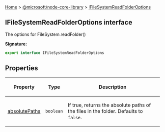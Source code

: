[Home](./index) &gt; [@microsoft/node-core-library](./node-core-library.md) &gt; [IFileSystemReadFolderOptions](./node-core-library.ifilesystemreadfolderoptions.md)

## IFileSystemReadFolderOptions interface

The options for FileSystem.readFolder()

<b>Signature:</b>

```typescript
export interface IFileSystemReadFolderOptions 
```

## Properties

|  <p>Property</p> | <p>Type</p> | <p>Description</p> |
|  --- | --- | --- |
|  <p>[absolutePaths](./node-core-library.ifilesystemreadfolderoptions.absolutepaths.md)</p> | <p>`boolean`</p> | <p>If true, returns the absolute paths of the files in the folder. Defaults to `false`<!-- -->.</p> |

